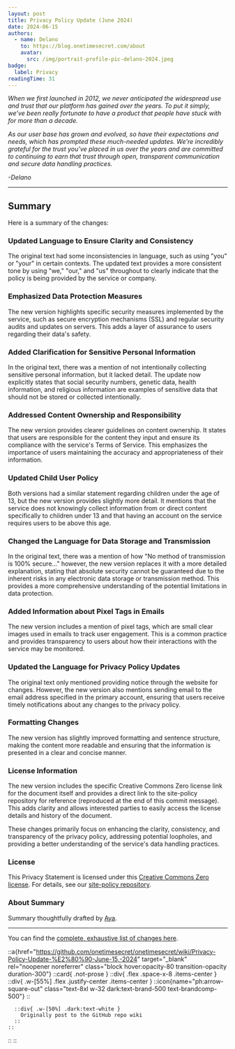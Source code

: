 ```yaml
---
layout: post
title: Privacy Policy Update (June 2024)
date: 2024-06-15
authors:
  - name: Delano
    to: https://blog.onetimesecret.com/about
    avatar:
      src: /img/portrait-profile-pic-delano-2024.jpeg
badge:
  label: Privacy
readingTime: 31
---
```



_When we first launched in 2012, we never anticipated the widespread use and trust that our platform has gained over the years. To put it simply, we've been really fortunate to have a product that people have stuck with for more than a decade._

_As our user base has grown and evolved, so have their expectations and needs, which has prompted these much-needed updates. We're incredibly grateful for the trust you've placed in us over the years and are committed to continuing to earn that trust through open, transparent communication and secure data handling practices._

_-Delano_

---

## Summary
Here is a summary of the changes:

### Updated Language to Ensure Clarity and Consistency
The original text had some inconsistencies in language, such as using "you" or "your" in certain contexts. The updated text provides a more consistent tone by using "we," "our," and "us" throughout to clearly indicate that the policy is being provided by the service or company.

### Emphasized Data Protection Measures
The new version highlights specific security measures implemented by the service, such as secure encryption mechanisms (SSL) and regular security audits and updates on servers. This adds a layer of assurance to users regarding their data's safety.

### Added Clarification for Sensitive Personal Information
In the original text, there was a mention of not intentionally collecting sensitive personal information, but it lacked detail. The update now explicitly states that social security numbers, genetic data, health information, and religious information are examples of sensitive data that should not be stored or collected intentionally.

### Addressed Content Ownership and Responsibility
The new version provides clearer guidelines on content ownership. It states that users are responsible for the content they input and ensure its compliance with the service's Terms of Service. This emphasizes the importance of users maintaining the accuracy and appropriateness of their information.

### Updated Child User Policy
Both versions had a similar statement regarding children under the age of 13, but the new version provides slightly more detail. It mentions that the service does not knowingly collect information from or direct content specifically to children under 13 and that having an account on the service requires users to be above this age.

### Changed the Language for Data Storage and Transmission
In the original text, there was a mention of how "No method of transmission is 100% secure..." however, the new version replaces it with a more detailed explanation, stating that absolute security cannot be guaranteed due to the inherent risks in any electronic data storage or transmission method. This provides a more comprehensive understanding of the potential limitations in data protection.

### Added Information about Pixel Tags in Emails
The new version includes a mention of pixel tags, which are small clear images used in emails to track user engagement. This is a common practice and provides transparency to users about how their interactions with the service may be monitored.

### Updated the Language for Privacy Policy Updates
The original text only mentioned providing notice through the website for changes. However, the new version also mentions sending email to the email address specified in the primary account, ensuring that users receive timely notifications about any changes to the privacy policy.

### Formatting Changes
The new version has slightly improved formatting and sentence structure, making the content more readable and ensuring that the information is presented in a clear and concise manner.

### License Information
The new version includes the specific Creative Commons Zero license link for the document itself and provides a direct link to the site-policy repository for reference (reproduced at the end of this commit message). This adds clarity and allows interested parties to easily access the license details and history of the document.

These changes primarily focus on enhancing the clarity, consistency, and transparency of the privacy policy, addressing potential loopholes, and providing a better understanding of the service's data handling practices.

### License
This Privacy Statement is licensed under this [Creative Commons Zero license](https://creativecommons.org/publicdomain/zero/1.0/). For details, see our [site-policy repository](https://github.com/onetimesecret/site-policy).

### About Summary

Summary thoughtfully drafted by [Aya](https://cohere.com/research/papers/aya-command-23-8b-and-35b-technical-report-2024-05-23).


---

You can find the [complete, exhaustive list of changes here](https://github.com/onetimesecret/onetimesecret/commit/939b316ffff2da0b70c42e9d16e9fc08b422c55b).

::a{href="https://github.com/onetimesecret/onetimesecret/wiki/Privacy-Policy-Update-%E2%80%90-June-15,-2024" target="_blank" rel="noopener noreferrer" class="block hover:opacity-80 transition-opacity duration-300"}
  ::card{ .not-prose }
    ::div{ .flex .space-x-8 .items-center }
      ::div{ .w-[55%] .flex .justify-center .items-center }
        ::icon{name="ph:arrow-square-out" class="text-8xl w-32 dark:text-brand-500 text-brandcomp-500"}
      ::

      ::div{ .w-[50%] .dark:text-white }
        Originally post to the GitHub repo wiki
      ::
    ::
  ::
::
